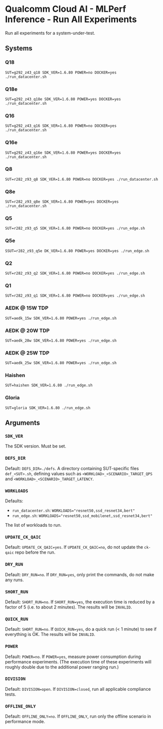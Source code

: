 # Qualcomm Cloud AI - MLPerf Inference - Run All Experiments

Run all experiments for a system-under-test.

## Systems

### Q18
```
SUT=g292_z43_q18 SDK_VER=1.6.80 POWER=no DOCKER=yes ./run_datacenter.sh
```

### Q18e
```
SUT=g292_z43_q18e SDK_VER=1.6.80 POWER=yes DOCKER=yes ./run_datacenter.sh
```

### Q16
```
SUT=g292_z43_q16 SDK_VER=1.6.80 POWER=no DOCKER=yes ./run_datacenter.sh
```

### Q16e
```
SUT=g292_z43_q16e SDK_VER=1.6.80 POWER=yes DOCKER=yes ./run_datacenter.sh
```

### Q8
```
SUT=r282_z93_q8 SDK_VER=1.6.80 POWER=no DOCKER=yes ./run_datacenter.sh
```

### Q8e
```
SUT=r282_z93_q8e SDK_VER=1.6.80 POWER=yes DOCKER=yes ./run_datacenter.sh
```

### Q5
```
SUT=r282_z93_q5 SDK_VER=1.6.80 POWER=no DOCKER=yes ./run_edge.sh
```

### Q5e
```
SSUT=r282_z93_q5e DK_VER=1.6.80 POWER=yes DOCKER=yes ./run_edge.sh
```

### Q2
```
SUT=r282_z93_q2 SDK_VER=1.6.80 POWER=no DOCKER=yes ./run_edge.sh
```

### Q1
```
SUT=r282_z93_q1 SDK_VER=1.6.80 POWER=no DOCKER=yes ./run_edge.sh
```

### AEDK @ 15W TDP
```
SUT=aedk_15w SDK_VER=1.6.80 POWER=yes ./run_edge.sh
```

### AEDK @ 20W TDP
```
SUT=aedk_20w SDK_VER=1.6.80 POWER=yes ./run_edge.sh
```

### AEDK @ 25W TDP
```
SUT=aedk_25w SDK_VER=1.6.80 POWER=yes ./run_edge.sh
```

### Haishen
```
SUT=haishen SDK_VER=1.6.80 ./run_edge.sh
```

### Gloria
```
SUT=gloria SDK_VER=1.6.80 ./run_edge.sh
```

## Arguments

### `SDK_VER`

The SDK version. Must be set.

### `DEFS_DIR`

Default: `DEFS_DIR=./defs`. A directory containing SUT-specific files `def_<SUT>.sh`, defining values such as `<WORKLOAD>_<SCENARIO>_TARGET_QPS` and  `<WORKLOAD>_<SCENARIO>_TARGET_LATENCY`.

### `WORKLOADS`

Defaults: 
- `run_datacenter.sh`: `WORKLOADS="resnet50,ssd_resnet34,bert"`
- `run_edge.sh`: `WORKLOADS="resnet50,ssd_mobilenet,ssd_resnet34,bert"`

The list of workloads to run.

### `UPDATE_CK_QAIC`

Default: `UPDATE_CK_QAIC=yes`. If `UPDATE_CK_QAIC=no`, do not update the `ck-qaic` repo before the run.

### `DRY_RUN`

Default: `DRY_RUN=no`. If `DRY_RUN=yes`, only print the commands, do not make any runs.

### `SHORT_RUN`

Default: `SHORT_RUN=no`. If `SHORT_RUN=yes`, the execution time is reduced by a factor of 5 (i.e. to about 2 minutes). The results will be `INVALID`.

### `QUICK_RUN`

Default: `SHORT_RUN=no`. If `QUICK_RUN=yes`, do a quick run (< 1 minute) to see if everything is OK. The results will be `INVALID`.

### `POWER`

Default: `POWER=no`. If `POWER=yes`, measure power consumption during performance experiments. (The execution time of these experiments will roughly double due to the additional power ranging run.)

### `DIVISION`

Default: `DIVISION=open`. If `DIVISION=closed`, run all applicable compliance tests.

### `OFFLINE_ONLY`

Default: `OFFLINE_ONLY=no`. If `OFFLINE_ONLY`, run only the offline scenario in performance mode.
